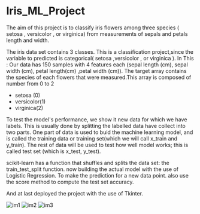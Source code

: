 # Iris_ML_Project
The aim of this project is to classify iris flowers among three species 
( setosa , versicolor , or virginica) from measurements of sepals and petals length and width.

The iris data set contains 3 classes.
This is a classification project,since the variable to predicted is categorical( setosa ,versicolor , or virginica ).
In This : Our data has 150 samples with 4 features each (sepal length (cm), sepal width (cm), petal length(cm) ,petal width (cm)).
The target array contains the species of each flowers that were measured.This array is composed of number from 0 to 2

* setosa (0)
* versicolor(1)
* virginica(2)


To test the model's performance, we show it new data for which we have labels. This is usually done by splitting the labelled data have collect into two parts.
One part of data is used to buid the machine learning model, and is called the training data or training set(which we will call x_train and y_train). 
The rest of data will be used to test how well model works; this is called test set (which is x_test, y_test).


scikit-learn has a function that shuffles and splits the data set: the train_test_split function.
now building the actual model with the use of Logistic Regression. To make the prediction for a new data point.
also use the score method to compute the test set accuracy.

And at last deployed the project with the use of Tkinter.

![im1](https://user-images.githubusercontent.com/67326624/86380780-22a62f00-bcaa-11ea-8592-c99db80c4d01.png)
![im2](https://user-images.githubusercontent.com/67326624/86380826-318ce180-bcaa-11ea-8209-369e2ce20974.png)
![im3](https://user-images.githubusercontent.com/67326624/86380867-3b164980-bcaa-11ea-92ea-4a9cdf84d4ff.png)


